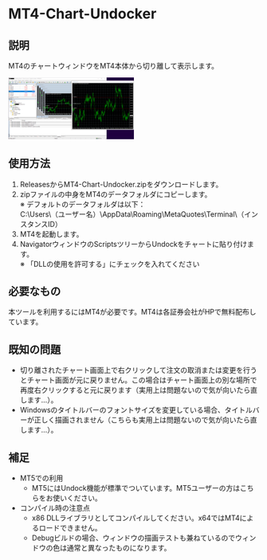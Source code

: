 # MT4-Chart-Undocker
## 説明
MT4のチャートウィンドウをMT4本体から切り離して表示します。  
  
<img src="materials/MT4-Chart-Undocker-Image1.PNG" width="50%">

## 使用方法
1. ReleasesからMT4-Chart-Undocker.zipをダウンロードします。
1. zipファイルの中身をMT4のデータフォルダにコピーします。  
    ※ デフォルトのデータフォルダは以下：  
    C:\Users\（ユーザー名）\AppData\Roaming\MetaQuotes\Terminal\（インスタンスID）
1. MT4を起動します。
1. NavigatorウィンドウのScriptsツリーからUndockをチャートに貼り付けます。  
    ※ 「DLLの使用を許可する」にチェックを入れてください
    
## 必要なもの
本ツールを利用するにはMT4が必要です。MT4は各証券会社がHPで無料配布しています。

## 既知の問題
- 切り離されたチャート画面上で右クリックして注文の取消または変更を行うとチャート画面が元に戻りません。この場合はチャート画面上の別な場所で再度右クリックすると元に戻ります（実用上は問題ないので気が向いたら直します…）。
- Windowsのタイトルバーのフォントサイズを変更している場合、タイトルバーが正しく描画されません（こちらも実用上は問題ないので気が向いたら直します…）。

## 補足
- MT5での利用
    - MT5にはUndock機能が標準でついています。MT5ユーザーの方はこちらをお使いください。
- コンパイル時の注意点
    - x86 DLLライブラリとしてコンパイルしてください。x64ではMT4によるロードできません。
    - Debugビルドの場合、ウィンドウの描画テストも兼ねているのでウィンドウの色は通常と異なったものになります。
